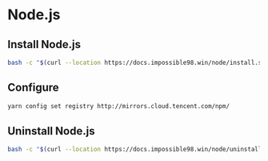 # Node.js

## Install Node.js

```bash
bash -c "$(curl --location https://docs.impossible98.win/node/install.sh)"
```

## Configure

```bash
yarn config set registry http://mirrors.cloud.tencent.com/npm/
```

## Uninstall Node.js

```bash
bash -c "$(curl --location https://docs.impossible98.win/node/uninstall.sh)"
```
